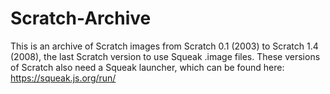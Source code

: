 # Scratch-Archive
This is an archive of Scratch images from Scratch 0.1 (2003) to Scratch 1.4 (2008), the last Scratch version to use Squeak .image files. These versions of Scratch also need a Squeak launcher, which can be found here: https://squeak.js.org/run/
